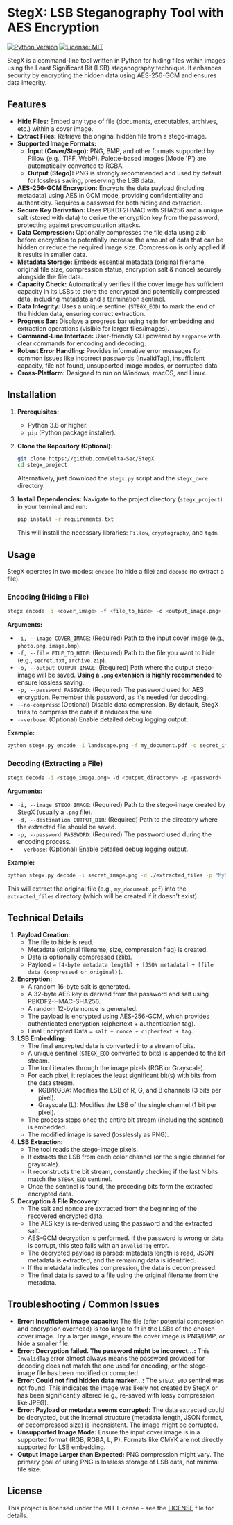 # StegX: LSB Steganography Tool with AES Encryption

[![Python Version](https://img.shields.io/badge/python-3.8+-blue.svg)](https://www.python.org/)
[![License: MIT](https://img.shields.io/badge/License-MIT-yellow.svg)](https://opensource.org/licenses/MIT)

StegX is a command-line tool written in Python for hiding files within images using the Least Significant Bit (LSB) steganography technique. It enhances security by encrypting the hidden data using AES-256-GCM and ensures data integrity.

## Features

*   **Hide Files:** Embed any type of file (documents, executables, archives, etc.) within a cover image.
*   **Extract Files:** Retrieve the original hidden file from a stego-image.
*   **Supported Image Formats:** 
    *   **Input (Cover/Stego):** PNG, BMP, and other formats supported by Pillow (e.g., TIFF, WebP). Palette-based images (Mode 'P') are automatically converted to RGBA.
    *   **Output (Stego):** PNG is strongly recommended and used by default for lossless saving, preserving the LSB data.
*   **AES-256-GCM Encryption:** Encrypts the data payload (including metadata) using AES in GCM mode, providing confidentiality and authenticity. Requires a password for both hiding and extraction.
*   **Secure Key Derivation:** Uses PBKDF2HMAC with SHA256 and a unique salt (stored with data) to derive the encryption key from the password, protecting against precomputation attacks.
*   **Data Compression:** Optionally compresses the file data using zlib before encryption to potentially increase the amount of data that can be hidden or reduce the required image size. Compression is only applied if it results in smaller data.
*   **Metadata Storage:** Embeds essential metadata (original filename, original file size, compression status, encryption salt & nonce) securely alongside the file data.
*   **Capacity Check:** Automatically verifies if the cover image has sufficient capacity in its LSBs to store the encrypted and potentially compressed data, including metadata and a termination sentinel.
*   **Data Integrity:** Uses a unique sentinel (`STEGX_EOD`) to mark the end of the hidden data, ensuring correct extraction.
*   **Progress Bar:** Displays a progress bar using `tqdm` for embedding and extraction operations (visible for larger files/images).
*   **Command-Line Interface:** User-friendly CLI powered by `argparse` with clear commands for encoding and decoding.
*   **Robust Error Handling:** Provides informative error messages for common issues like incorrect passwords (InvalidTag), insufficient capacity, file not found, unsupported image modes, or corrupted data.
*   **Cross-Platform:** Designed to run on Windows, macOS, and Linux.

## Installation

1.  **Prerequisites:**
    *   Python 3.8 or higher.
    *   `pip` (Python package installer).

2.  **Clone the Repository (Optional):**
    ```bash
    git clone https://github.com/Delta-Sec/StegX
    cd stegx_project
    ```
    Alternatively, just download the `stegx.py` script and the `stegx_core` directory.

3.  **Install Dependencies:**
    Navigate to the project directory (`stegx_project`) in your terminal and run:
    ```bash
    pip install -r requirements.txt
    ```
    This will install the necessary libraries: `Pillow`, `cryptography`, and `tqdm`.

## Usage

StegX operates in two modes: `encode` (to hide a file) and `decode` (to extract a file).

### Encoding (Hiding a File)

```bash
stegx encode -i <cover_image> -f <file_to_hide> -o <output_image.png> -p <password> [--no-compress] [--verbose]
```

**Arguments:**

*   `-i, --image COVER_IMAGE`: (Required) Path to the input cover image (e.g., `photo.png`, `image.bmp`).
*   `-f, --file FILE_TO_HIDE`: (Required) Path to the file you want to hide (e.g., `secret.txt`, `archive.zip`).
*   `-o, --output OUTPUT_IMAGE`: (Required) Path where the output stego-image will be saved. **Using a `.png` extension is highly recommended** to ensure lossless saving.
*   `-p, --password PASSWORD`: (Required) The password used for AES encryption. Remember this password, as it's needed for decoding.
*   `--no-compress`: (Optional) Disable data compression. By default, StegX tries to compress the data if it reduces the size.
*   `--verbose`: (Optional) Enable detailed debug logging output.

**Example:**

```bash
python stegx.py encode -i landscape.png -f my_document.pdf -o secret_image.png -p "MySecureP@ssw0rd!"
```

### Decoding (Extracting a File)

```bash
stegx decode -i <stego_image.png> -d <output_directory> -p <password> [--verbose]
```

**Arguments:**

*   `-i, --image STEGO_IMAGE`: (Required) Path to the stego-image created by StegX (usually a `.png` file).
*   `-d, --destination OUTPUT_DIR`: (Required) Path to the directory where the extracted file should be saved.
*   `-p, --password PASSWORD`: (Required) The password used during the encoding process.
*   `--verbose`: (Optional) Enable detailed debug logging output.

**Example:**

```bash
python stegx.py decode -i secret_image.png -d ./extracted_files -p "MySecureP@ssw0rd!"
```

This will extract the original file (e.g., `my_document.pdf`) into the `extracted_files` directory (which will be created if it doesn't exist).

## Technical Details

1.  **Payload Creation:**
    *   The file to hide is read.
    *   Metadata (original filename, size, compression flag) is created.
    *   Data is optionally compressed (zlib).
    *   Payload = `[4-byte metadata length] + [JSON metadata] + [file data (compressed or original)]`.
2.  **Encryption:**
    *   A random 16-byte salt is generated.
    *   A 32-byte AES key is derived from the password and salt using PBKDF2-HMAC-SHA256.
    *   A random 12-byte nonce is generated.
    *   The payload is encrypted using AES-256-GCM, which provides authenticated encryption (ciphertext + authentication tag).
    *   Final Encrypted Data = `salt + nonce + ciphertext + tag`.
3.  **LSB Embedding:**
    *   The final encrypted data is converted into a stream of bits.
    *   A unique sentinel (`STEGX_EOD` converted to bits) is appended to the bit stream.
    *   The tool iterates through the image pixels (RGB or Grayscale).
    *   For each pixel, it replaces the least significant bit(s) with bits from the data stream.
        *   RGB/RGBA: Modifies the LSB of R, G, and B channels (3 bits per pixel).
        *   Grayscale (L): Modifies the LSB of the single channel (1 bit per pixel).
    *   The process stops once the entire bit stream (including the sentinel) is embedded.
    *   The modified image is saved (losslessly as PNG).
4.  **LSB Extraction:**
    *   The tool reads the stego-image pixels.
    *   It extracts the LSB from each color channel (or the single channel for grayscale).
    *   It reconstructs the bit stream, constantly checking if the last N bits match the `STEGX_EOD` sentinel.
    *   Once the sentinel is found, the preceding bits form the extracted encrypted data.
5.  **Decryption & File Recovery:**
    *   The salt and nonce are extracted from the beginning of the recovered encrypted data.
    *   The AES key is re-derived using the password and the extracted salt.
    *   AES-GCM decryption is performed. If the password is wrong or data is corrupt, this step fails with an `InvalidTag` error.
    *   The decrypted payload is parsed: metadata length is read, JSON metadata is extracted, and the remaining data is identified.
    *   If the metadata indicates compression, the data is decompressed.
    *   The final data is saved to a file using the original filename from the metadata.

## Troubleshooting / Common Issues

*   **Error: Insufficient image capacity:** The file (after potential compression and encryption overhead) is too large to fit in the LSBs of the chosen cover image. Try a larger image, ensure the cover image is PNG/BMP, or hide a smaller file.
*   **Error: Decryption failed. The password might be incorrect...:** This `InvalidTag` error almost always means the password provided for decoding does not match the one used for encoding, or the stego-image file has been modified or corrupted.
*   **Error: Could not find hidden data marker...:** The `STEGX_EOD` sentinel was not found. This indicates the image was likely not created by StegX or has been significantly altered (e.g., re-saved with lossy compression like JPEG).
*   **Error: Payload or metadata seems corrupted:** The data extracted could be decrypted, but the internal structure (metadata length, JSON format, or decompressed size) is inconsistent. The image might be corrupted.
*   **Unsupported Image Mode:** Ensure the input cover image is in a supported format (RGB, RGBA, L, P). Formats like CMYK are not directly supported for LSB embedding.
*   **Output Image Larger than Expected:** PNG compression might vary. The primary goal of using PNG is lossless storage of LSB data, not minimal file size.

## License

This project is licensed under the MIT License - see the [LICENSE](https://github.com/Delta-Sec/StegX/blob/main/LICENSE) file for details.

